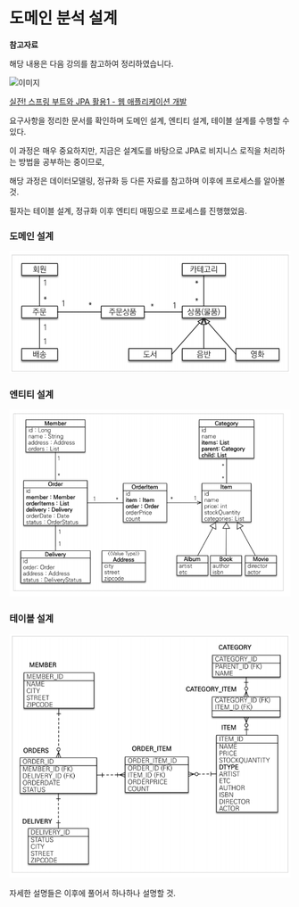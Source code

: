 # 도메인 분석 설계

**참고자료**

해당 내용은 다음 강의를 참고하여 정리하였습니다.

![이미지](https://cdn.inflearn.com/public/courses/324119/course_cover/07c45106-3cfa-4dd6-93ed-a6449591831c/%E1%84%80%E1%85%B3%E1%84%85%E1%85%AE%E1%86%B8%205%20%E1%84%87%E1%85%A9%E1%86%A8%E1%84%89%E1%85%A1%204.png)

[실전! 스프링 부트와 JPA 활용1 - 웹 애플리케이션 개발](https://www.inflearn.com/course/%EC%8A%A4%ED%94%84%EB%A7%81%EB%B6%80%ED%8A%B8-JPA-%ED%99%9C%EC%9A%A9-1/dashboard)




요구사항을 정리한 문서를 확인하며 도메인 설계, 엔티티 설계, 테이블 설계를 수행할 수 있다.

이 과정은 매우 중요하지만, 지금은 설계도를 바탕으로 JPA로 비지니스 로직을 처리하는 방법을 공부하는 중이므로,

해당 과정은 데이터모델링, 정규화 등 다른 자료를 참고하며 이후에 프로세스를 알아볼 것.

필자는 테이블 설계, 정규화 이후 엔티티 매핑으로 프로세스를 진행했었음.



### 도메인 설계

![image-20231023223406478](img/image-20231023223406478.png)





### 엔티티 설계

![image-20231023223737829](img/image-20231023223737829.png)



### 테이블 설계

![image-20231023223749799](img/image-20231023223749799.png)





자세한 설명들은 이후에 풀어서 하나하나 설명할 것.